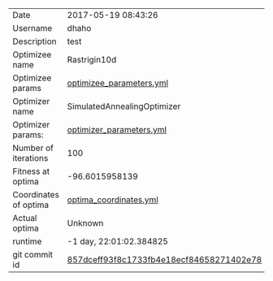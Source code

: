 | | |
| --- | --- |
| Date | 2017-05-19 08:43:26 |
| Username | dhaho |
| Description | test |
| Optimizee name | Rastrigin10d |
| Optimizee params |  <a href="optimizee_parameters.yml">optimizee_parameters.yml</a>  |
| Optimizer name | SimulatedAnnealingOptimizer |
| Optimizer params: |  <a href="optimizer_parameters.yml">optimizer_parameters.yml</a>  |
| Number of iterations | 100 |
| Fitness at optima | -96.6015958139 |
| Coordinates of optima |  <a href="optima_coordinates.yml">optima_coordinates.yml</a>  |
| Actual optima |  Unknown  |
| runtime | -1 day, 22:01:02.384825 |
| git commit id | <a href="git@github.com:IGITUGraz/LTL/commit/857dceff93f8c1733fb4e18ecf84658271402e78">857dceff93f8c1733fb4e18ecf84658271402e78</a> |